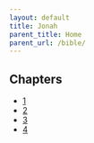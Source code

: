 ```yaml
---
layout: default
title: Jonah
parent_title: Home
parent_url: /bible/
---
```


## Chapters

* [1](./1.md)
* [2](./2.md)
* [3](./3.md)
* [4](./4.md)

